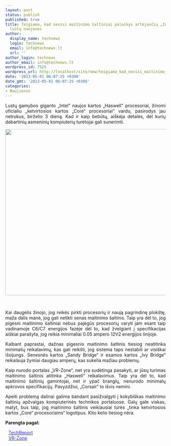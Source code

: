 ```yaml
---
layout: post
status: publish
published: true
title: Teigiama, kad nevisi maitinimo šaltiniai palaikys artėjančių „Intel Haswell“
  lustų naujoves
author:
  display_name: technews
  login: technews
  email: info@technews.lt
  url: ''
author_login: technews
author_email: info@technews.lt
wordpress_id: 7525
wordpress_url: http://localhost/site/new/teigiama_kad_nevisi_maitinimo_saltiniai_palaikys_artejanciu_intel_haswell_lustu_naujoves/
date: '2013-05-01 06:07:25 +0300'
date_gmt: '2013-05-01 06:07:25 +0300'
categories:
- Naujienos
---
```

<p style="text-align:justify">Lustų gamybos giganto „Intel“ naujos kartos „Haswell“ procesoriai, žinomi oficialiu „ketvirtosios kartos „Core“ procesoriai“ vardu, pasirodys jau netrukus, birželio 3 dieną. Kad ir kaip bebūtų, aiškėja detalės, dėl kurių dabartinių asmeninių kompiuterių turėtojai gali sunerimti.</p>
<p style="text-align:center"> <a target="blank" href="http://www.technologijos.lt/upload/image/n/technologijos/it/S-32890/corsair.jpg"><img alt="" src="http://www.technologijos.lt/upload/image/n/technologijos/it/S-32890/1-corsair.jpg" style="width: 520px;" /></a></p>
<div style="text-align:center"> <strong></strong><br/><em></em></div>
<div style="text-align:justify"><!--[if gte mso 9]><![endif]--></p>
<p><span>Kai daugelis žinojo, jog reikės pirkti procesorių ir naują pagrindinę plokštę, maža dalis manė, jog gali netikti senas maitinimo šaltinis. Taip yra dėl to, jog pigesni maitinimo šaltiniai nebus pajėgūs procesorių varyti jam esant taip vadinamoje C6/C7 energijos fazėje dėl to, kad žvelgiant į specifikacijas aiškiai parašyta, jog reikia minimaliai 0.05 ampero </span>12V2 energijos linijoje.</p>
<p><span>Kalbant paprastai, dažnas pigesnis maitinimo šaltinis tiesiog neatitinka minimalių reikalavimų, kas gali reikšti, jog sistema taps nestabili ar visiškai išsijungs. Senesnės kartos &bdquo;Sandy Bridge&ldquo; ir esamos kartos &bdquo;Ivy Bridge&ldquo; reikalauja žymiai daugiau amperų, kas sukelia mažiau problemų.</span></p>
<p><span>Kaip nurodo portalas &bdquo;VR-Zone&ldquo;, net yra sudėtinga pasakyti, ar jūsų turimas maitinimo šaltinis atitinka &bdquo;Haswell&ldquo; reikalavimus. Taip yra dėl to, kad maitinimo šaltinių gamintojai, net ir ypač brangių, nenurodo minimalų apkrovos specifikacijų. Pavyzdžiui, &bdquo;Corsair&ldquo; to išvis nemini. </span></p>
<p><span>Apeiti problemą dalinai galima bandant pasižvalgyti į kokybiškas maitinimo šaltinių apžvalgas kompiuterinės technikos portaluose. Galų gale viskas, matyt, bus taip, jog maitinimo šaltinis veikiausiai turės &bdquo;tinka ketvirtosios kartos &bdquo;Core&ldquo; procesoriams&ldquo; logotipus. Kito kelio tiesiog nėra.</span></p>
</div>
<p><strong>Parengta pagal:</strong></p>
<p style="margin:0px 0px 0px 10px"><a target="blank" href="http://techreport.com/news/24731/report-not-all-psus-support-haswell-low-power-states"><span style="color:#2E2EFE">TechReport</span></a></p>
<p style="margin:0px 0px 0px 10px"><a target="blank" href="http://vr-zone.com/articles/is-your-power-supply-ready-for-haswell-/19848.html?utm_source=feedly"><span style="color:#2E2EFE">VR-Zone</span></a></p>
